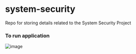 # system-security
Repo for storing details related to the System Security Project


### To run application
![image](https://user-images.githubusercontent.com/80710226/192866491-ee82633f-4e06-4a6f-8c0a-b78b7383206f.png)
